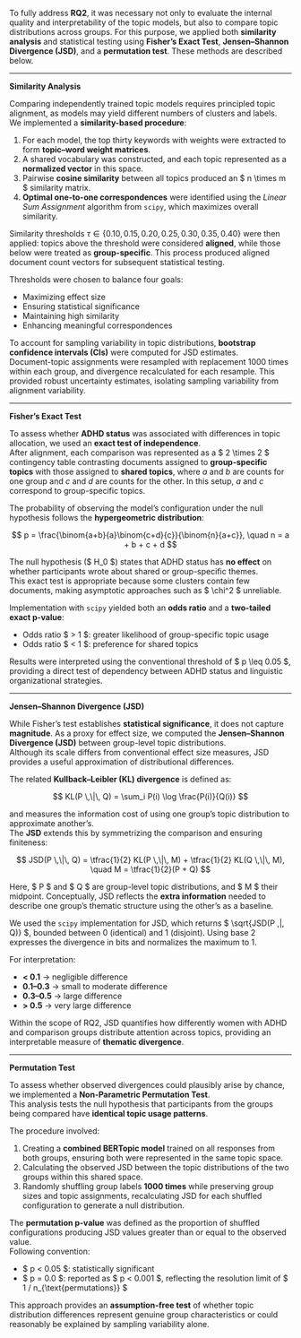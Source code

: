 To fully address **RQ2**, it was necessary not only to evaluate the internal quality and interpretability of the topic models, but also to compare topic distributions across groups. For this purpose, we applied both **similarity analysis** and statistical testing using **Fisher’s Exact Test**, **Jensen–Shannon Divergence (JSD)**, and a **permutation test**. These methods are described below.

---

**Similarity Analysis**

Comparing independently trained topic models requires principled topic alignment, as models may yield different numbers of clusters and labels.  
We implemented a **similarity-based procedure**:

1. For each model, the top thirty keywords with weights were extracted to form **topic–word weight matrices**.  
2. A shared vocabulary was constructed, and each topic represented as a **normalized vector** in this space.  
3. Pairwise **cosine similarity** between all topics produced an $ n \times m $ similarity matrix.  
4. **Optimal one-to-one correspondences** were identified using the *Linear Sum Assignment* algorithm from `scipy`, which maximizes overall similarity.

Similarity thresholds $\tau \in \{0.10, 0.15, 0.20, 0.25, 0.30, 0.35, 0.40\}$ were then applied: topics above the threshold were considered **aligned**, while those below were treated as **group-specific**. This process produced aligned document count vectors for subsequent statistical testing.

Thresholds were chosen to balance four goals:
- Maximizing effect size  
- Ensuring statistical significance  
- Maintaining high similarity  
- Enhancing meaningful correspondences  

To account for sampling variability in topic distributions, **bootstrap confidence intervals (CIs)** were computed for JSD estimates.  
Document-topic assignments were resampled with replacement 1000 times within each group, and divergence recalculated for each resample. This provided robust uncertainty estimates, isolating sampling variability from alignment variability.

---

**Fisher’s Exact Test**

To assess whether **ADHD status** was associated with differences in topic allocation, we used an **exact test of independence**.  
After alignment, each comparison was represented as a $ 2 \times 2 $ contingency table contrasting documents assigned to **group-specific topics** with those assigned to **shared topics**, where $a$ and $b$ are counts for one group and $c$ and $d$ are counts for the other. In this setup, $a$ and $c$ correspond to group-specific topics.

The probability of observing the model’s configuration under the null hypothesis follows the **hypergeometric distribution**:

$$
p = \frac{\binom{a+b}{a}\binom{c+d}{c}}{\binom{n}{a+c}}, \quad n = a + b + c + d
$$

The null hypothesis ($ H_0 $) states that ADHD status has **no effect** on whether participants wrote about shared or group-specific themes.  
This exact test is appropriate because some clusters contain few documents, making asymptotic approaches such as $ \chi^2 $ unreliable.  

Implementation with `scipy` yielded both an **odds ratio** and a **two-tailed exact p-value**:
- Odds ratio $ > 1 $: greater likelihood of group-specific topic usage  
- Odds ratio $ < 1 $: preference for shared topics  

Results were interpreted using the conventional threshold of $ p \leq 0.05 $, providing a direct test of dependency between ADHD status and linguistic organizational strategies.

---

**Jensen–Shannon Divergence (JSD)**

While Fisher’s test establishes **statistical significance**, it does not capture **magnitude**. As a proxy for effect size, we computed the **Jensen–Shannon Divergence (JSD)** between group-level topic distributions.  
Although its scale differs from conventional effect size measures, JSD provides a useful approximation of distributional differences.

The related **Kullback–Leibler (KL) divergence** is defined as:

$$
KL(P \,\|\, Q) = \sum_i P(i) \log \frac{P(i)}{Q(i)}
$$

and measures the information cost of using one group’s topic distribution to approximate another’s.  
The **JSD** extends this by symmetrizing the comparison and ensuring finiteness:

$$
JSD(P \,\|\, Q) = \tfrac{1}{2} KL(P \,\|\, M) + \tfrac{1}{2} KL(Q \,\|\, M), \quad M = \tfrac{1}{2}(P + Q)
$$

Here, $ P $ and $ Q $ are group-level topic distributions, and $ M $ their midpoint. Conceptually, JSD reflects the **extra information** needed to describe one group’s thematic structure using the other’s as a baseline.  

We used the `scipy` implementation for JSD, which returns $ \sqrt{JSD(P \,\|\, Q)} $, bounded between 0 (identical) and 1 (disjoint). Using base 2 expresses the divergence in bits and normalizes the maximum to 1.

For interpretation:  
- **< 0.1** → negligible difference  
- **0.1–0.3** → small to moderate difference  
- **0.3–0.5** → large difference  
- **> 0.5** → very large difference  

Within the scope of RQ2, JSD quantifies how differently women with ADHD and comparison groups distribute attention across topics, providing an interpretable measure of **thematic divergence**.

---

**Permutation Test**

To assess whether observed divergences could plausibly arise by chance, we implemented a **Non-Parametric Permutation Test**.  
This analysis tests the null hypothesis that participants from the groups being compared have **identical topic usage patterns**.

The procedure involved:
1. Creating a **combined BERTopic model** trained on all responses from both groups, ensuring both were represented in the same topic space.  
2. Calculating the observed JSD between the topic distributions of the two groups within this shared space.  
3. Randomly shuffling group labels **1000 times** while preserving group sizes and topic assignments, recalculating JSD for each shuffled configuration to generate a null distribution.

The **permutation p-value** was defined as the proportion of shuffled configurations producing JSD values greater than or equal to the observed value.  
Following convention:
- $ p < 0.05 $: statistically significant  
- $ p = 0.0 $: reported as $ p < 0.001 $, reflecting the resolution limit of $ 1 / n_{\text{permutations}} $

This approach provides an **assumption-free test** of whether topic distribution differences represent genuine group characteristics or could reasonably be explained by sampling variability alone.
